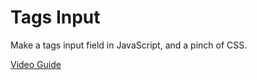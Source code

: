 # Tags Input

Make a tags input field in JavaScript, and a pinch of CSS.

[Video Guide](https://youtu.be/I7tEO857I3c)
